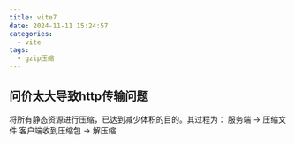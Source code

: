```yaml
---
title: vite7
date: 2024-11-11 15:24:57
categories:
  - vite
tags:
  - gzip压缩
---
```


## 问价太大导致http传输问题

将所有静态资源进行压缩，已达到减少体积的目的。其过程为：
服务端 -> 压缩文件
客户端收到压缩包 -> 解压缩